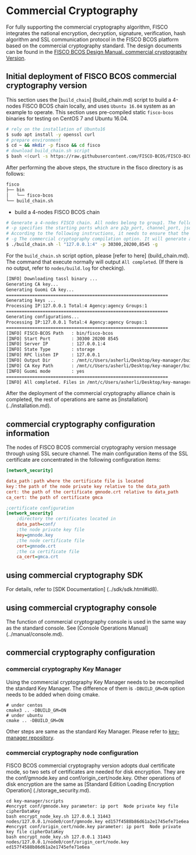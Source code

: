 # Commercial Cryptography

For fully supporting the commercial cryptography algorithm, FISCO integrates the national encryption, decryption, signature, verification, hash algorithm and SSL communication protocol in the FISCO BCOS platform based on the commercial cryptography standard. The design documents can be found in the [FISCO BCOS Design Manual. commercial cryptography Version](../design/features/guomi.md).

## Initial deployment of FISCO BCOS commercial cryptography version

This section uses the [`build_chain`] (build_chain.md) script to build a 4-nodes FISCO BCOS chain locally, and uses `Ubuntu 16.04` system as an example to operate. This section uses pre-compiled static `fisco-bcos` binaries for testing on CentOS 7 and Ubuntu 16.04.

```bash
# rely on the installation of Ubuntu16
$ sudo apt install -y openssl curl
# prepare environment
$ cd ~ && mkdir -p fisco && cd fisco
# download build_chain.sh script
$ bash <(curl -s https://raw.githubusercontent.com/FISCO-BCOS/FISCO-BCOS/dev/tools/get_buildchain.sh)
```

After performing the above steps, the structure in the fisco directory is as follows:

```bash
fisco
├── bin
│   └── fisco-bcos
└── build_chain.sh
```

- build a 4-nodes FISCO BCOS chain

```bash
# Generate a 4-nodes FISCO chain. All nodes belong to group1. The following instructions are executed in the fisco directory.
# -p specifies the starting ports which are p2p_port, channel_port, jsonrpc_port
# According to the following instructions, it needs to ensure that the 30300~30303, 20200~20203, 8545~8548 ports of the machine are not occupied.
# -g The commercial cryptography compilation option. It will generate a node of commercial cryptography after using successfully. Download the latest version from GitHub by default.
$ ./build_chain.sh -l "127.0.0.1:4" -p 30300,20200,8545 -g
```

For the `build_chain.sh` script option, please [refer to here] (build_chain.md). The command that execute normally will output `All completed`. (If there is no output, refer to `nodes/build.log` for checking).

```bash
[INFO] Downloading tassl binary ...
Generating CA key...
Generating Guomi CA key...
==============================================================
Generating keys ...
Processing IP:127.0.0.1 Total:4 Agency:agency Groups:1
==============================================================
Generating configurations...
Processing IP:127.0.0.1 Total:4 Agency:agency Groups:1
==============================================================
[INFO] FISCO-BCOS Path   : bin/fisco-bcos
[INFO] Start Port        : 30300 20200 8545
[INFO] Server IP         : 127.0.0.1:4
[INFO] State Type        : storage
[INFO] RPC listen IP     : 127.0.0.1
[INFO] Output Dir        : /mnt/c/Users/asherli/Desktop/key-manager/build/nodes
[INFO] CA Key Path       : /mnt/c/Users/asherli/Desktop/key-manager/build/nodes/gmcert/ca.key
[INFO] Guomi mode        : yes
==============================================================
[INFO] All completed. Files in /mnt/c/Users/asherli/Desktop/key-manager/build/nodes
```

After the deployment of the commercial cryptography alliance chain is completed, the rest of operations are same as [installation] (../installation.md).

## commercial cryptography configuration information

The nodes of FISCO BCOS commercial cryptography version message through using SSL secure channel. The main configuration items of the SSL certificate are concentrated in the following configuration items:

```ini
[network_security]

data_path：path where the certificate file is located
key：the path of the node private key relative to the data_path
cert: the path of the certificate gmnode.crt relative to data_path
ca_cert: the path of certificate gmca

;certificate configuration
[network_security]
    ;directory the certificates located in
    data_path=conf/
    ;the node private key file
    key=gmnode.key
    ;the node certificate file
    cert=gmnode.crt
    ;the ca certificate file
    ca_cert=gmca.crt
```

## using commercial cryptography SDK

For details, refer to [SDK Documentation] (../sdk/sdk.html#id8).

## using commercial cryptography console

The function of commercial cryptography console is used in the same way as the standard console. See [Console Operations Manual] (../manual/console.md).

## commercial cryptography configuration

### commercial cryptography Key Manager

Using the commercial cryptography Key Manager needs to be recompiled the standard Key Manager. The difference of them is ``` -DBUILD_GM=ON ``` option needs to be added when doing cmake.

``` shell
# under centos
cmake3 .. -DBUILD_GM=ON
# under ubuntu
cmake .. -DBUILD_GM=ON
```

Other steps are same as the standard Key Manager. Please refer to [key-manager repository](https://github.com/FISCO-BCOS/key-manager).

### commercial cryptography node configuration

FISCO BCOS commercial cryptography version adopts dual certificate mode, so two sets of certificates are needed for disk encryption. They  are the conf/gmnode.key and conf/origin_cert/node.key. Other operations of disk encryption are the same as [Standard Edition Loading Encryption Operation] (./storage_security.md).


``` shell
cd key-manager/scripts
#encrypt conf/gmnode.key parameter: ip port  Node private key file cipherDataKey
bash encrypt_node_key.sh 127.0.0.1 31443 nodes/127.0.0.1/node0/conf/gmnode.key ed157f4588b86d61a2e1745efe71e6ea 
#encrypt conf/origin_cert/node.key parameter: ip port  Node private key file cipherDataKey
bash encrypt_node_key.sh 127.0.0.1 31443 nodes/127.0.0.1/node0/conf/origin_cert/node.key ed157f4588b86d61a2e1745efe71e6ea 
```
